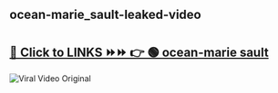 
 ## ocean-marie_sault-leaked-video 

# <h2><a href="https://clipsfans.com/ocean-marie_sault&ref=git">🔗 Click to LINKS ⏩⏩ 👉 🟢 ocean-marie sault </a></h2>

<a href="https://clipsfans.com/ocean-marie_sault&ref=git" rel="nofollow" data-target="animated-image.originalLink"><img src="https://i.ibb.co.com/xMMVF88/686577567.gif" alt="Viral Video Original" style="max-width: 100%; display: inline-block;" data-target="animated-image.originalImage"></a>
